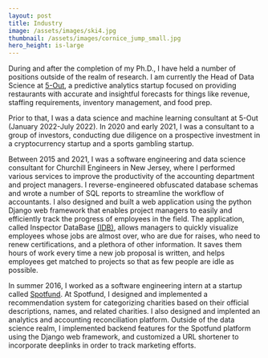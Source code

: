 ```yaml
--- 
layout: post
title: Industry
image: /assets/images/ski4.jpg
thumbnail: /assets/images/cornice_jump_small.jpg
hero_height: is-large
---
```


During and after the completion of my Ph.D., I have held a number of positions outside of the realm of research.  I am currently the Head of Data Science at [5-Out](https://www.5out.io/), a predictive analytics startup focused on providing restaurants with accurate and insightful forecasts for things like revenue, staffing requirements, inventory management, and food prep.

Prior to that, I was a data science and machine learning consultant at 5-Out (January 2022-July 2022).
In 2020 and early 2021, I was a consultant to a group of investors, conducting due diligence on a prospective investment in a cryptocurrency startup and a sports gambling startup.

Between 2015 and 2021, I was a software engineering and data science consultant for Churchill Engineers in New Jersey, where I performed various services to improve the productivity of the accounting department and project managers.  I reverse-engineered obfuscated database schemas and wrote a number of SQL reports to streamline the workflow of accountants.  I also designed and built a web application using the python Django web framework that enables project managers to easily and efficiently track the progress of employees in the field.  The application, called Inspector DataBase [(IDB)](https://www.churchillidb.com), allows managers to quickly visualize employees whose jobs are almost over, who are due for raises, who need to renew certifications, and a plethora of other information.  It saves them hours of work every time a new job proposal is written, and helps employees get matched to projects so that as few people are idle as possible.

In summer 2016, I worked as a software engineering intern at a startup called [Spotfund](https://www.spotfund.com/).  At Spotfund, I designed and implemented a recommendation system for categorizing charities based on their official descriptions, names, and related charities.  I also designed and implented an analytics and accounting reconciliation platform.  Outside of the data science realm, I implemented backend features for the Spotfund platform using the Django web framework, and customized a URL shortener to incorporate deeplinks in order to track marketing efforts.